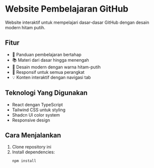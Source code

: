 # Website Pembelajaran GitHub

Website interaktif untuk mempelajari dasar-dasar GitHub dengan desain modern hitam putih.

## Fitur

- 🎯 Panduan pembelajaran bertahap
- 📚 Materi dari dasar hingga menengah
- 🎨 Desain modern dengan warna hitam-putih
- 📱 Responsif untuk semua perangkat
- 💡 Konten interaktif dengan navigasi tab

## Teknologi Yang Digunakan

- React dengan TypeScript
- Tailwind CSS untuk styling
- Shadcn UI color system
- Responsive design

## Cara Menjalankan

1. Clone repository ini
2. Install dependencies:
   ```bash
   npm install
